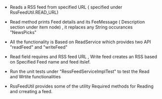 * Reads a RSS feed from specified URL ( specified under RssFeedUtil.READ_URL)

* Read method prints Feed details and its FeeMessage ( Description section under item node) , it replaces any String occurances "NewsPicks"

* All the functionality is Based on ReadService wihich provides two API "readFeed" and  "writeFeed"

* Read field requires and RSS feed URL , Write feed creates an RSS based on Specified Feed name and feed itslef.

* Run the unit tests under "RessFeedServiceImplTest"  to test the Read and Wrtite functionalities 

* RssFeedUtil provides some of the utility Required methods for Reading  and crreating a feed. 
